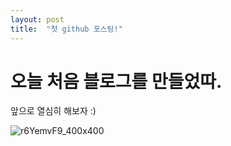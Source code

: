 ```yaml
---
layout: post
title:  "첫 github 포스팅!"
---
```


# 오늘 처음 블로그를 만들었따.
앞으로 열심히 해보자 :)

![r6YemvF9_400x400](D:\majorWallet-github-blog\GitHub\images\2022-02-12-first\r6YemvF9_400x400.jpg)
